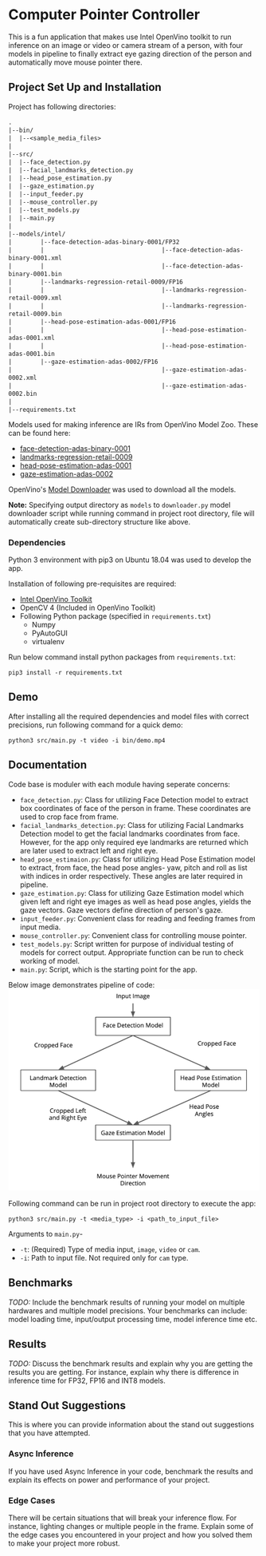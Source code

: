 # Computer Pointer Controller

This is a fun application that makes use Intel OpenVino toolkit to run inference on an image or video or camera stream of a person, with four models in pipeline to finally extract eye gazing direction of the person and automatically move mouse pointer there.

## Project Set Up and Installation

Project has following directories:
```
.
|--bin/
|  |--<sample_media_files>
|
|--src/
|  |--face_detection.py
|  |--facial_landmarks_detection.py
|  |--head_pose_estimation.py
|  |--gaze_estimation.py
|  |--input_feeder.py
|  |--mouse_controller.py
|  |--test_models.py
|  |--main.py
|
|--models/intel/
|        |--face-detection-adas-binary-0001/FP32
|        |                                 |--face-detection-adas-binary-0001.xml
|        |                                 |--face-detection-adas-binary-0001.bin
|        |--landmarks-regression-retail-0009/FP16
|        |                                 |--landmarks-regression-retail-0009.xml
|        |                                 |--landmarks-regression-retail-0009.bin
|        |--head-pose-estimation-adas-0001/FP16
|        |                                 |--head-pose-estimation-adas-0001.xml
|        |                                 |--head-pose-estimation-adas-0001.bin
|        |--gaze-estimation-adas-0002/FP16
|                                          |--gaze-estimation-adas-0002.xml
|                                          |--gaze-estimation-adas-0002.bin
|
|--requirements.txt
```

Models used for making inference are IRs from OpenVino Model Zoo.
These can be found here:
* [face-detection-adas-binary-0001](https://docs.openvinotoolkit.org/latest/_models_intel_face_detection_adas_binary_0001_description_face_detection_adas_binary_0001.html)
* [landmarks-regression-retail-0009](https://docs.openvinotoolkit.org/latest/_models_intel_landmarks_regression_retail_0009_description_landmarks_regression_retail_0009.html)
* [head-pose-estimation-adas-0001](https://docs.openvinotoolkit.org/latest/_models_intel_head_pose_estimation_adas_0001_description_head_pose_estimation_adas_0001.html)
* [gaze-estimation-adas-0002](https://docs.openvinotoolkit.org/latest/_models_intel_gaze_estimation_adas_0002_description_gaze_estimation_adas_0002.html)

OpenVino's [Model Downloader](https://docs.openvinotoolkit.org/latest/_tools_downloader_README.html) was used to download all the models.<br>

**Note:** Specifying output directory as `models` to `downloader.py` model downloader script while running command in project root directory, file will automatically create sub-directory structure like above.

### Dependencies
Python 3 environment with pip3 on Ubuntu 18.04 was used to develop the app.<br>

Installation of following pre-requisites are required:
- [Intel OpenVino Toolkit](https://docs.openvinotoolkit.org/latest/_docs_install_guides_installing_openvino_linux.html)
- OpenCV 4 (Included in OpenVino Toolkit)
- Following Python package (specified in `requirements.txt`)
  - Numpy
  - PyAutoGUI
  - virtualenv

Run below command install python packages from `requirements.txt`:
```
pip3 install -r requirements.txt
```

## Demo
After installing all the required dependencies and model files with correct precisions, run following command for a quick demo:
```
python3 src/main.py -t video -i bin/demo.mp4
```

## Documentation

Code base is moduler with each module having seperate concerns:<br>
- `face_detection.py`: Class for utilizing Face Detection model to extract box coordinates of face of the person in frame. These coordinates are used to crop face from frame.
- `facial_landmarks_detection.py`: Class for utilizing Facial Landmarks Detection model to get the facial landmarks coordinates from face. However, for the app only required eye landmarks are returned which are later used to extract left and right eye.
- `head_pose_estimaion.py`: Class for utilizing Head Pose Estimation model to extract, from face, the head pose angles- yaw, pitch and roll as list with indices in order respectively. These angles are later required in pipeline.
- `gaze_estimation.py`: Class for utilizing Gaze Estimation model which given left and right eye images as well as head pose angles, yields the gaze vectors. Gaze vectors define direction of person's gaze.
- `input_feeder.py`: Convenient class for reading and feeding frames from input media.
- `mouse_controller.py`: Convenient class for controlling mouse pointer.
- `test_models.py`: Script written for purpose of individual testing of models for correct output. Appropriate function can be run to check working of model.
- `main.py`: Script, which is the starting point for the app.

Below image demonstrates pipeline of code:<br>
![pipeline](pipeline.png)

Following command can be run in project root directory to execute the app:
  ```
  python3 src/main.py -t <media_type> -i <path_to_input_file>
  ```
Arguments to `main.py`-
- `-t`: (Required) Type of media input, `image`, `video` or `cam`.
- `-i`: Path to input file. Not required only for `cam` type.


## Benchmarks
*TODO:* Include the benchmark results of running your model on multiple hardwares and multiple model precisions. Your benchmarks can include: model loading time, input/output processing time, model inference time etc.

## Results
*TODO:* Discuss the benchmark results and explain why you are getting the results you are getting. For instance, explain why there is difference in inference time for FP32, FP16 and INT8 models.

## Stand Out Suggestions
This is where you can provide information about the stand out suggestions that you have attempted.

### Async Inference
If you have used Async Inference in your code, benchmark the results and explain its effects on power and performance of your project.

### Edge Cases
There will be certain situations that will break your inference flow. For instance, lighting changes or multiple people in the frame. Explain some of the edge cases you encountered in your project and how you solved them to make your project more robust.
